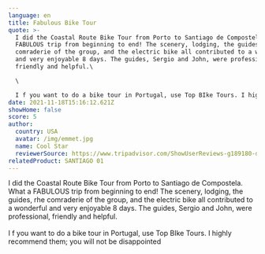 ```yaml
---
language: en
title: Fabulous Bike Tour
quote: >-
  I did the Coastal Route Bike Tour from Porto to Santiago de Compostela. What a
  FABULOUS trip from beginning to end! The scenery, lodging, the guides, rhe
  comraderie of the group, and the electric bike all contributed to a wonderful
  and very enjoyable 8 days. The guides, Sergio and John, were professional,
  friendly and helpful.\

  \

  I f you want to do a bike tour in Portugal, use Top BIke Tours. I highly recommend them; you will not be disappointed
date: 2021-11-18T15:16:12.621Z
showHome: false
score: 5
author:
  country: USA
  avatar: /img/emmet.jpg
  name: Cool Star
  reviewerSource: https://www.tripadvisor.com/ShowUserReviews-g189180-d4105907-r812401972-Top_Bike_Tours_Portugal-Porto_Porto_District_Northern_Portugal.html
relatedProduct: SANTIAGO 01
---
```

I did the Coastal Route Bike Tour from Porto to Santiago de Compostela. What a FABULOUS trip from beginning to end! The scenery, lodging, the guides, rhe comraderie of the group, and the electric bike all contributed to a wonderful and very enjoyable 8 days. The guides, Sergio and John, were professional, friendly and helpful.\
\
I f you want to do a bike tour in Portugal, use Top BIke Tours. I highly recommend them; you will not be disappointed